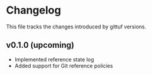 # Changelog

This file tracks the changes introduced by gittuf versions.

## v0.1.0 (upcoming)

* Implemented reference state log
* Added support for Git reference policies
